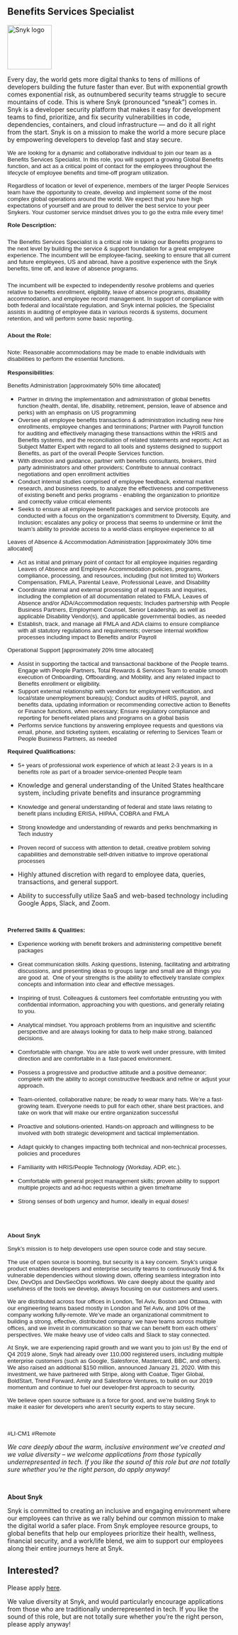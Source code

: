 Benefits Services Specialist
---

<img src="https://res.cloudinary.com/snyk/image/upload/v1537345894/press-kit/brand/logo-black.png" width="100" alt="Snyk logo" />

<div class="content-intro"><p><span style="font-weight: 400;">Every day, the world gets more digital thanks to tens of millions of developers building the future faster than ever. But with exponential growth comes exponential risk, as outnumbered security teams struggle to secure mountains of code. This is where Snyk (pronounced “sneak”) comes in. Snyk is a developer security platform that makes it easy for development teams to find, prioritize, and fix security vulnerabilities in code, dependencies, containers, and cloud infrastructure — and do it all right from the start. Snyk is on a mission to make the world a more secure place by empowering developers to develop fast and stay secure.</span></p></div><p><span style="font-weight: 400; font-family: verdana, geneva, sans-serif; font-size: 10pt;">We are looking for a dynamic and collaborative individual to join our team as a Benefits Services Specialist. In this role, you will support a growing Global Benefits function, and act as a critical point of contact for the employees throughout the lifecycle of employee benefits and time-off program utilization.</span></p>
<p><span style="font-weight: 400; font-family: verdana, geneva, sans-serif; font-size: 10pt;">Regardless of location or level of experience, members of the larger People Services team have the opportunity to create, develop and implement some of the most complex global operations around the world. We expect that you have high expectations of yourself and are proud to deliver the best service to your peer Snykers. Your customer service mindset drives you to go the extra mile every time!</span></p>
<p><span style="font-family: verdana, geneva, sans-serif; font-size: 10pt;"><strong>Role Description</strong><strong>:</strong></span></p>
<h3><span style="font-family: verdana, geneva, sans-serif; font-size: 10pt;"><span style="font-weight: 400;">The Benefits Services Specialist </span><span style="font-weight: 400;">is a critical role in taking our Benefits programs to the next level by building the service &amp; support foundation for a great employee experience. The incumbent will be employee-facing, seeking to ensure that all current and future employees, US and abroad, have a positive experience with the Snyk benefits, time off, and leave of absence programs.</span></span></h3>
<h3><span style="font-weight: 400; font-family: verdana, geneva, sans-serif; font-size: 10pt;">The incumbent will be expected to independently resolve problems and queries relative to benefits enrollment, eligibility, leave of absence programs, disability accommodation, and employee record management. In support of compliance with both federal and local/state regulation, and Snyk internal policies, the Specialist assists in auditing of employee data in various records &amp; systems, document retention, and will perform some basic reporting.&nbsp;</span></h3>
<h3><span style="font-family: verdana, geneva, sans-serif; font-size: 10pt;"><strong>About the Role:</strong></span></h3>
<h3><span style="font-weight: 400; font-family: verdana, geneva, sans-serif; font-size: 10pt;">Note: Reasonable accommodations may be made to enable individuals with disabilities to perform the essential functions.</span></h3>
<p><span style="font-family: verdana, geneva, sans-serif; font-size: 10pt;"><strong>Responsibilities</strong><span style="font-weight: 400;">:</span></span></p>
<p><span style="font-family: verdana, geneva, sans-serif; font-size: 10pt;"><span style="font-weight: 400;">Benefits Administration</span><span style="font-weight: 400;"> [approximately 50% time allocated]</span></span></p>
<ul>
<li style="font-weight: 400;"><span style="font-weight: 400; font-family: verdana, geneva, sans-serif; font-size: 10pt;">Partner in driving the implementation and administration of global benefits function (health, dental, life, disability, retirement, pension, leave of absence and perks) with an emphasis on US programming</span></li>
<li style="font-weight: 400;"><span style="font-family: verdana, geneva, sans-serif; font-size: 10pt;"><span style="font-weight: 400;">Oversee all employee benefits transactions &amp; administration including new hire enrollments, employee changes and terminations; Partner with Payroll function for auditing and effectively managing these transactions within the HRIS and Benefits systems, and the reconciliation of related statements and reports; </span><span style="font-weight: 400;">Act as Subject Matter Expert with regard to all tools and systems designed to support Benefits, as part of the overall People Services function.</span></span></li>
<li style="font-weight: 400;"><span style="font-weight: 400; font-family: verdana, geneva, sans-serif; font-size: 10pt;">With direction and guidance, partner with benefits consultants, brokers, third party administrators and other providers; Contribute to annual contract negotiations and open enrollment activities</span></li>
<li style="font-weight: 400;"><span style="font-weight: 400; font-family: verdana, geneva, sans-serif; font-size: 10pt;">Conduct internal studies comprised of employee feedback, external market research, and business needs, to analyze the effectiveness and competitiveness of existing benefit and perks programs - enabling the organization to prioritize and correctly value critical elements</span></li>
<li style="font-weight: 400;"><span style="font-weight: 400; font-family: verdana, geneva, sans-serif; font-size: 10pt;">Seeks to ensure all employee benefit packages and service protocols are conducted with a focus on the organization’s commitment to Diversity, Equity, and Inclusion; escalates any policy or process that seems to undermine or limit the team’s ability to provide access to a world-class employee experience to all</span></li>
</ul>
<p><span style="font-family: verdana, geneva, sans-serif; font-size: 10pt;"><span style="font-weight: 400;">Leaves of Absence &amp; Accommodation Administration</span><span style="font-weight: 400;"> [approximately 30% time allocated]</span></span></p>
<ul>
<li style="font-weight: 400;"><span style="font-weight: 400; font-family: verdana, geneva, sans-serif; font-size: 10pt;">Act as initial and primary point of contact for all employee inquiries regarding Leaves of Absence and Employee Accommodation policies, programs, compliance, processing, and resources, including (but not limited to) Workers Compensation, FMLA, Parental Leave, Professional Leave, and Disability</span></li>
<li style="font-weight: 400;"><span style="font-weight: 400; font-family: verdana, geneva, sans-serif; font-size: 10pt;">Coordinate internal and external processing of all requests and inquiries, including the completion of all documentation related to FMLA, Leaves of Absence and/or ADA/Accommodation requests; Includes partnership with People Business Partners, Employment Counsel, Senior Leadership, as well as applicable Disability Vendor(s), and applicable governmental bodies, as needed</span></li>
<li style="font-weight: 400;"><span style="font-weight: 400; font-family: verdana, geneva, sans-serif; font-size: 10pt;">Establish, track, and manage all FMLA and ADA claims to ensure compliance with all statutory regulations and requirements; oversee internal workflow processes including impact to Benefits and/or Payroll</span></li>
</ul>
<p><span style="font-family: verdana, geneva, sans-serif; font-size: 10pt;"><span style="font-weight: 400;">Operational Support</span><span style="font-weight: 400;"> [approximately 20% time allocated]</span></span></p>
<ul>
<li style="font-weight: 400;"><span style="font-weight: 400; font-family: verdana, geneva, sans-serif; font-size: 10pt;">Assist in supporting the tactical and transactional backbone of the People teams. Engage with People Partners, Total Rewards &amp; Services Team to enable smooth execution of Onboarding, Offboarding, and Mobility, and any related impact to Benefits enrollment or eligibility.</span></li>
<li style="font-weight: 400;"><span style="font-family: verdana, geneva, sans-serif; font-size: 10pt;"><span style="font-weight: 400;">Support external relationship with vendors for employment verification, and local/state unemployment bureau(s); Conduct audits of HRIS, payroll, and benefits data, updating information or recommending corrective action to Benefits or Finance functions, when necessary; </span><span style="font-weight: 400;">Ensure regulatory compliance and reporting for benefit-related plans and programs on a global basis</span></span></li>
<li style="font-weight: 400;"><span style="font-weight: 400; font-family: verdana, geneva, sans-serif; font-size: 10pt;">Performs service functions by answering employee requests and questions via email, phone, and ticketing system, escalating or referring to Services Team or People Business Partners, as needed</span></li>
</ul>
<p><span style="font-family: verdana, geneva, sans-serif; font-size: 10pt;"><strong>Required Qualifications</strong><strong>:</strong></span></p>
<ul>
<li style="font-weight: 400;">
<p><span style="font-weight: 400; font-family: verdana, geneva, sans-serif; font-size: 10pt;">5+ years of professional work experience of which at least 2-3 years is in a benefits role as part of a broader service-oriented People team</span></p>
</li>
<li style="font-weight: 400;">
<p>Knowledge and general understanding of the United States healthcare system, including private benefits and insurance programming</p>
</li>
</ul>
<ul>
<li style="font-weight: 400;">
<p><span style="font-weight: 400; font-family: verdana, geneva, sans-serif; font-size: 10pt;">Knowledge and general understanding of federal and state laws relating to benefit plans including ERISA, HIPAA, COBRA and FMLA</span></p>
</li>
<li style="font-weight: 400;">
<p><span style="font-weight: 400; font-family: verdana, geneva, sans-serif; font-size: 10pt;">Strong knowledge and understanding of rewards and perks benchmarking in Tech industry</span></p>
</li>
<li style="font-weight: 400;">
<p><span style="font-weight: 400; font-family: verdana, geneva, sans-serif; font-size: 10pt;">Proven record of success with attention to detail, creative problem solving capabilities and demonstrable self-driven initiative to improve operational processes</span></p>
</li>
<li style="font-weight: 400;">
<p>Highly attuned discretion with regard to employee data, queries, transactions, and general support.</p>
</li>
<li style="font-weight: 400;">
<p>Ability to successfully utilize SaaS and web-based technology including Google Apps, Slack, and Zoom.</p>
</li>
</ul>
<p>&nbsp;</p>
<p><span style="font-family: verdana, geneva, sans-serif; font-size: 10pt;"><strong>Preferred Skills &amp; Qualities:</strong></span></p>
<ul>
<li style="font-weight: 400;">
<p><span style="font-weight: 400; font-family: verdana, geneva, sans-serif; font-size: 10pt;">Experience working with benefit brokers and administering competitive benefit packages&nbsp;</span></p>
</li>
<li style="font-weight: 400;">
<p><span style="font-weight: 400; font-family: verdana, geneva, sans-serif; font-size: 10pt;">Great communication skills. Asking questions, listening, facilitating and arbitrating discussions, and presenting ideas to groups large and small are all things you are good at.&nbsp; One of your strengths is the ability to effectively translate complex concepts and information into clear and effective messages.</span></p>
</li>
<li style="font-weight: 400;">
<p><span style="font-weight: 400; font-family: verdana, geneva, sans-serif; font-size: 10pt;">Inspiring of trust. Colleagues &amp; customers feel comfortable entrusting you with confidential information, approaching you with questions, and generally relating to you.</span></p>
</li>
<li style="font-weight: 400;">
<p><span style="font-weight: 400; font-family: verdana, geneva, sans-serif; font-size: 10pt;">Analytical mindset. You approach problems from an inquisitive and scientific perspective and are always looking for data to help make strong, balanced decisions.</span></p>
</li>
<li style="font-weight: 400;">
<p><span style="font-weight: 400; font-family: verdana, geneva, sans-serif; font-size: 10pt;">Comfortable with change. You are able to work well under pressure, with limited direction and are comfortable in a&nbsp; fast-paced environment.</span></p>
</li>
<li style="font-weight: 400;">
<p><span style="font-weight: 400; font-family: verdana, geneva, sans-serif; font-size: 10pt;">Possess a progressive and productive attitude and a positive demeanor; complete with the ability to accept constructive feedback and refine or adjust your approach.</span></p>
</li>
<li style="font-weight: 400;">
<p><span style="font-weight: 400; font-family: verdana, geneva, sans-serif; font-size: 10pt;">Team-oriented, collaborative nature; be ready to wear many hats. We’re a fast-growing team. Everyone needs to pull for each other, share best practices, and take on work that will make our entire organization successful</span></p>
</li>
<li style="font-weight: 400;">
<p><span style="font-weight: 400; font-family: verdana, geneva, sans-serif; font-size: 10pt;">Proactive and solutions-oriented. Hands-on approach and willingness to be involved with both strategic development and tactical implementation.</span></p>
</li>
<li style="font-weight: 400;">
<p><span style="font-weight: 400; font-family: verdana, geneva, sans-serif; font-size: 10pt;">Adapt quickly to changes impacting both technical and non-technical processes, policies and procedures</span></p>
</li>
<li style="font-weight: 400;">
<p><span style="font-weight: 400; font-family: verdana, geneva, sans-serif; font-size: 10pt;">Familiarity with HRIS/People Technology (Workday, ADP, etc.).</span></p>
</li>
<li style="font-weight: 400;">
<p><span style="font-weight: 400; font-family: verdana, geneva, sans-serif; font-size: 10pt;">Comfortable with general project management skills; proven ability to support multiple projects and ad-hoc requests within a given timeframe</span></p>
</li>
<li style="font-weight: 400;">
<p><span style="font-weight: 400; font-family: verdana, geneva, sans-serif; font-size: 10pt;">Strong senses of both urgency and humor, ideally in equal doses!</span></p>
</li>
</ul>
<p><br><br></p>
<p><span style="font-family: verdana, geneva, sans-serif; font-size: 10pt;"><strong>About Snyk</strong><strong><br></strong><strong> </strong><span style="font-weight: 400;"> </span><span style="font-weight: 400;"> </span><span style="font-weight: 400;"> </span><span style="font-weight: 400;"> </span><span style="font-weight: 400;"> </span><span style="font-weight: 400;"> </span><span style="font-weight: 400;"> </span><span style="font-weight: 400;"> </span><span style="font-weight: 400;"><br></span><span style="font-weight: 400;">Snyk’s mission is to help developers use open source code and stay secure.</span><span style="font-weight: 400;"><br></span><span style="font-weight: 400;"> </span><span style="font-weight: 400;"> </span><span style="font-weight: 400;"> </span><span style="font-weight: 400;"> </span><span style="font-weight: 400;"> </span><span style="font-weight: 400;"> </span><span style="font-weight: 400;"> </span><span style="font-weight: 400;"> </span><span style="font-weight: 400;"> </span><span style="font-weight: 400;"><br></span><span style="font-weight: 400;">The use of open source is booming, but security is a key concern. Snyk’s unique product enables developers and enterprise security teams to continuously find &amp; fix vulnerable dependencies without slowing down, offering seamless integration into Dev, DevOps and DevSecOps workflows. We care deeply about the quality and usefulness of the tools we develop, always focusing on our customers and users.</span><span style="font-weight: 400;"> </span><span style="font-weight: 400;"> </span><span style="font-weight: 400;"> </span></span></p>
<p><span style="font-family: verdana, geneva, sans-serif; font-size: 10pt;"><span style="font-weight: 400;">We are distributed across four offices in London, Tel Aviv, Boston and Ottawa, with our engineering teams based mostly in London and Tel Aviv, and 10% of the company working fully-remote. We’ve made an organizational commitment to building a strong, effective, distributed company: we have teams across multiple offices, and we invest in communication so that we can benefit from each others’ perspectives. We make heavy use of video calls and Slack to stay connected.</span><span style="font-weight: 400;"> </span><span style="font-weight: 400;"> </span></span></p>
<p><span style="font-weight: 400; font-family: verdana, geneva, sans-serif; font-size: 10pt;">At Snyk, we are experiencing rapid growth and we want you to join us! By the end of Q4 2019 alone, Snyk had already over 110,000 registered users, including multiple enterprise customers (such as Google, Salesforce, Mastercard, BBC, and others). We also raised an additional $150 million, announced January 21, 2020. With this investment, we have partnered with Stripe, along with Coatue, Tiger Global, BoldStart, Trend Forward, Amity and Salesforce Ventures, to build on our 2019 momentum and continue to fuel our developer-first approach to security.</span></p>
<p><span style="font-weight: 400; font-family: verdana, geneva, sans-serif; font-size: 10pt;">We believe open source software is a force for good, and we’re building Snyk to make it easier for developers who aren’t security experts to stay secure.</span></p>
<p>&nbsp;</p>
<p><span style="font-weight: 400; font-family: verdana, geneva, sans-serif; font-size: 10pt;">#LI-CM1 #Remote</span></p><div class="content-conclusion"><p><em data-stringify-type="italic">We care deeply about the warm, inclusive environment we’ve created and we value diversity – we welcome applications from those typically underrepresented in tech. If you like the sound of this role but are not totally sure whether you’re the right person, do apply anyway!</em></p>
<p>&nbsp;</p>
<p><strong>About Snyk</strong></p>
<p><strong><span style="font-weight: 400;">Snyk is committed to creating an inclusive and engaging environment where our employees can thrive as we rally behind our common mission to make the digital world a safer place. From Snyk employee resource groups, to global benefits that help our employees prioritize their health, wellness, financial security, and a work/life blend, we aim to support our employees along their entire journeys here at Snyk. </span></strong></p></div>

Interested?
---

Please apply [here](https://boards.greenhouse.io/snyk/jobs/6355952002#app).

We value diversity at Snyk, and would particularly encourage applications from those who are traditionally underrepresented in tech.
If you like the sound of this role, but are not totally sure whether you’re the right person, please apply anyway!
